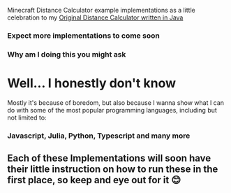Minecraft Distance Calculator example implementations as a little celebration to my [Original Distance Calculator written in Java](https://github.com/Sweet-Tooth11/minecraft-distance-calculator)

### Expect more implementations to come soon

### Why am I doing this you might ask

# Well... I honestly don't know

Mostly it's because of boredom, but also because I wanna show what I can do with some of the most popular programming languages, including but not limited to:

### Javascript, Julia, Python, Typescript and many more

## Each of these Implementations will soon have their little instruction on how to run these in the first place, so keep and eye out for it 😊
